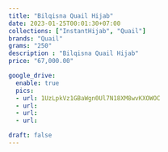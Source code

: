 ```yaml
---
title: "Bilqisna Quail Hijab"
date: 2023-01-25T00:01:30+07:00
collections: ["InstantHijab", "Quail"]
brands: "Quail"
grams: "250"
description : "Bilqisna Quail Hijab"
price: "67,000.00"

google_drive:
  enable: true
  pics:
  - url: 1UzLpkVz1GBaWgn0Ul7N18XM8wvKXOWOC
  - url: 
  - url: 
  - url: 

draft: false
---
```


    
  
